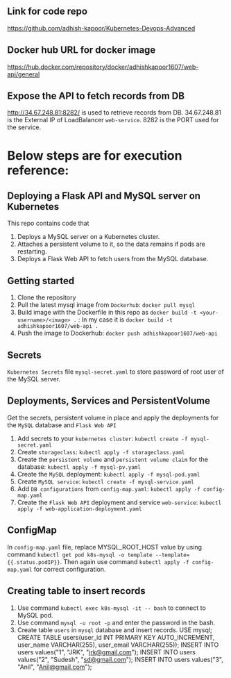 ## Link for code repo
https://github.com/adhish-kapoor/Kubernetes-Devops-Advanced

## Docker hub URL for docker image
https://hub.docker.com/repository/docker/adhishkapoor1607/web-api/general

## Expose the API to fetch records from DB
http://34.67.248.81:8282/ is used to retrieve records from DB. 
34.67.248.81 is the External IP of LoadBalancer `web-service`.
8282 is the PORT used for the service.

# Below steps are for execution reference:

## Deploying a Flask API and MySQL server on Kubernetes
This repo contains code that 
1) Deploys a MySQL server on a Kubernetes cluster.
2) Attaches a persistent volume to it, so the data remains if pods are restarting.
3) Deploys a Flask Web API to fetch users from the MySQL database.

## Getting started
1. Clone the repository
2. Pull the latest mysql image from `Dockerhub`: `docker pull mysql`
3. Build image with the Dockerfile in this repo as `docker build -t <your-username>/<image> .` : 
   In my case it is `docker build -t adhishkapoor1607/web-api .`
4. Push the image to Dockerhub: `docker push adhishkapoor1607/web-api`

## Secrets
`Kubernetes Secrets` file `mysql-secret.yaml` to store password of root user of the MySQL server.

## Deployments, Services and PersistentVolume
Get the secrets, persistent volume in place and apply the deployments for the `MySQL` database and `Flask Web API`

1. Add secrets to your `kubernetes cluster`: `kubectl create -f mysql-secret.yaml`
2. Create `storageclass`: `kubectl apply -f storageclass.yaml`
3. Create the `persistent volume` and `persistent volume claim` for the database: `kubectl apply -f mysql-pv.yaml`
4. Create the `MySQL` deployment: `kubectl apply -f mysql-pod.yaml`
5. Create `MySQL service`: `kubectl create -f mysql-service.yaml`
6. Add `DB configurations` from `config-map.yaml`: `kubectl apply -f config-map.yaml`
7. Create the `Flask Web API` deployment and service `web-service`: `kubectl apply -f web-application-deployment.yaml`

## ConfigMap
In `config-map.yaml` file, replace MYSQL_ROOT_HOST value by using command `kubectl get pod k8s-mysql -o template --template={{.status.podIP}}`.
Then again use command `kubectl apply -f config-map.yaml` for correct configuration.

## Creating table to insert records
1. Use command `kubectl exec k8s-mysql -it -- bash` to connect to MySQL pod.
2. Use command `mysql -u root -p` and enter the password in the bash.
3. Create table `users` in `mysql` database and insert records.
USE mysql;
CREATE TABLE users(user_id INT PRIMARY KEY AUTO_INCREMENT, user_name VARCHAR(255), user_email VARCHAR(255));
INSERT INTO users values("1", "JRK", "jrk@gmail.com");
INSERT INTO users values("2", "Sudesh", "sd@gmail.com");
INSERT INTO users values("3", "Anil", "Anil@gmail.com");




    



